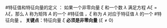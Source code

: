 #特征值和特征向量的定义 ：
    如果一个非零向量 $\xi$ 和一个数 $\lambda$ 满足方程 $A\xi = \lambda\xi$，那么 $\lambda$ 称为矩阵 $A$ 的一个 #特征值 ，$\xi$ 称为 $A$ 对应于特征值 $\lambda$ 的一个 #特征向量 。
    **关键点**：特征向量 $\xi$ **必须是非零向量** ($\xi \neq 0$)